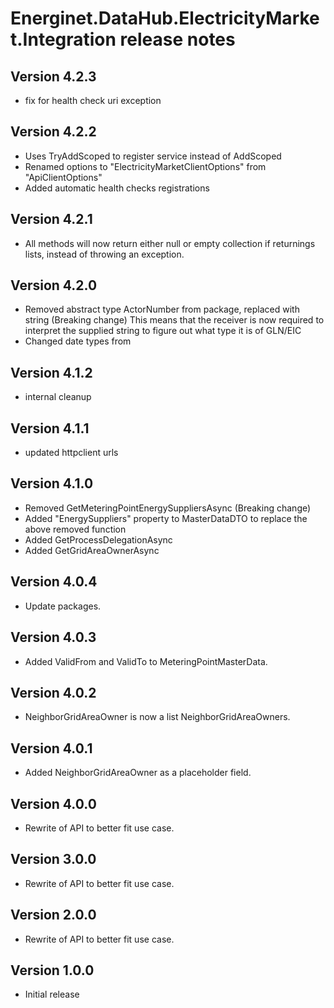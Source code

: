 # Energinet.DataHub.ElectricityMarket.Integration release notes

## Version 4.2.3

- fix for health check uri exception

## Version 4.2.2

- Uses TryAddScoped to register service instead of AddScoped
- Renamed options to "ElectricityMarketClientOptions" from "ApiClientOptions"
- Added automatic health checks registrations

## Version 4.2.1

- All methods will now return either null or empty collection if returnings lists, instead of throwing an exception.

## Version 4.2.0

- Removed abstract type ActorNumber from package, replaced with string (Breaking change)
  This means that the receiver is now required to interpret the supplied string to figure out what type it is of GLN/EIC
- Changed date types from

## Version 4.1.2

- internal cleanup

## Version 4.1.1

- updated httpclient urls

## Version 4.1.0

- Removed GetMeteringPointEnergySuppliersAsync (Breaking change)
- Added "EnergySuppliers" property to MasterDataDTO to replace the above removed function
- Added GetProcessDelegationAsync
- Added GetGridAreaOwnerAsync

## Version 4.0.4

- Update packages.

## Version 4.0.3

- Added ValidFrom and ValidTo to MeteringPointMasterData.

## Version 4.0.2

- NeighborGridAreaOwner is now a list NeighborGridAreaOwners.

## Version 4.0.1

- Added NeighborGridAreaOwner as a placeholder field.

## Version 4.0.0

- Rewrite of API to better fit use case.

## Version 3.0.0

- Rewrite of API to better fit use case.

## Version 2.0.0

- Rewrite of API to better fit use case.

## Version 1.0.0

- Initial release
